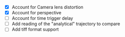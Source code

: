 - [x] Account for Camera lens distortion
- [x] Account for perspective
- [ ] Account for time trigger delay
- [ ] Add reading of the "analytical" trajectory to compare
- [ ] Add tiff format support
